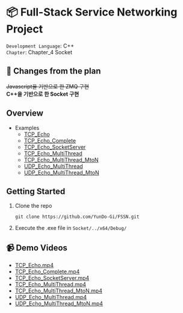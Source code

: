 # :package:  Full-Stack Service Networking Project
`Development Language`: C++ </br>
`Chapter`: Chapter_4 Socket

## :construction: **Changes from the plan**
~~Javascript을 기반으로 한 ZMQ 구현~~ </br>
**C++을 기반으로 한 Socket 구현**

## Overview

- Examples
  - [TCP_Echo](https://github.com/YunDo-Gi/FSSN/tree/main/Socket/TCP_Echo "TCP_Echo")
  - [TCP_Echo_Complete](https://github.com/YunDo-Gi/FSSN/tree/main/Socket/TCP_Echo_Complete "TCP_Echo_Complete")
  - [TCP_Echo_SocketServer](https://github.com/YunDo-Gi/FSSN/tree/main/Socket/TCP_Echo_SocketServer "TCP_Echo_SocketServer")
  - [TCP_Echo_MultiThread](https://github.com/YunDo-Gi/FSSN/tree/main/Socket/TCP_Echo_MultiThread "TCP_Echo_MultiThread")
  - [TCP_Echo_MultiThread_MtoN](https://github.com/YunDo-Gi/FSSN/tree/main/Socket/TCP_Echo_MultiThread_MtoN "TCP_Echo_MultiThread_MtoN")
  - [UDP_Echo_MultiThread](https://github.com/YunDo-Gi/FSSN/tree/main/Socket/UDP_Echo_MultiThread "UDP_Echo_MultiThread")
  - [UDP_Echo_MultiThread_MtoN](https://github.com/YunDo-Gi/FSSN/tree/main/Socket/UDP_Echo_MultiThread_MtoN "UDP_Echo_MultiThread_MtoN")
  


<!-- GETTING STARTED -->
## Getting Started

1. Clone the repo
   ```
   git clone https://github.com/YunDo-Gi/FSSN.git
   ```
2. Execute the .exe file in `Socket/../x64/Debug/`



## :video_camera: Demo Videos
- [TCP_Echo.mp4](https://github.com/YunDo-Gi/FSSN/blob/main/Socket/TCP_Echo/TCP_Echo.mp4 "TCP_Echo.mp4")
- [TCP_Echo_Complete.mp4](https://github.com/YunDo-Gi/FSSN/blob/main/Socket/TCP_Echo_Complete/TCP_Echo_Complete.mp4 "TCP_Echo_Complete.mp4")
- [TCP_Echo_SocketServer.mp4](https://github.com/YunDo-Gi/FSSN/blob/main/Socket/TCP_Echo_SocketServer/TCP_Echo_SocketServer.mp4 "TCP_Echo_SocketServer.mp4")
- [TCP_Echo_MultiThread.mp4](https://github.com/YunDo-Gi/FSSN/blob/main/Socket/TCP_Echo_MultiThread/TCP_Echo_MultiThread.mp4 "TCP_Echo_MultiThread.mp4")
- [TCP_Echo_MultiThread_MtoN.mp4](https://github.com/YunDo-Gi/FSSN/blob/main/Socket/TCP_Echo_MultiThread_MtoN/TCP_Echo_MultiThread_MtoN.mp4 "TCP_Echo_MultiThread_MtoN.mp4")
- [UDP_Echo_MultiThread.mp4](https://github.com/YunDo-Gi/FSSN/blob/main/Socket/UDP_Echo_MultiThread/UDP_Echo_MultiThread.mp4 "UDP_Echo_MultiThread.mp4")
- [UDP_Echo_MultiThread_MtoN.mp4](https://github.com/YunDo-Gi/FSSN/blob/main/Socket/UDP_Echo_MultiThread_MtoN/UDP_Echo_MultiThread_MtoN.mp4 "UDP_Echo_MultiThread_MtoN.mp4")